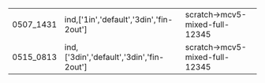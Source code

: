 ||||
|---|---|---|
|0507_1431|ind,['1in','default','3din','fin-2out']|scratch->mcv5-mixed-full-12345|
|0515_0813|ind, ['3din','default','3din','fin-2out']|scratch->mcv5-mixed-full-12345|